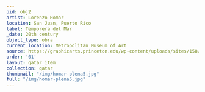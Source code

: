 ```yaml
---
pid: obj2
artist: Lorenzo Homar
location: San Juan, Puerto Rico
label: Temporera del Mar
_date: 20th century
object_type: obra
current_location: Metropolitan Museum of Art
source: https://graphicarts.princeton.edu/wp-content/uploads/sites/158/2013/10/homar-plenas6.jpg
order: '01'
layout: qatar_item
collection: qatar
thumbnail: "/img/homar-plena5.jpg"
full: "/img/homar-plena5.jpg"
---
```

